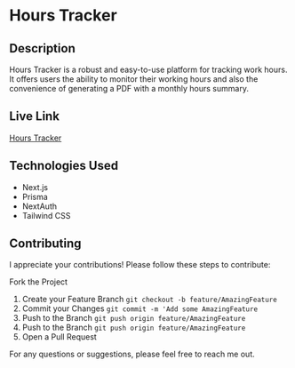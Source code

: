 # Hours Tracker

## Description

Hours Tracker is a robust and easy-to-use platform for tracking work hours. It offers users the ability to monitor their working hours and also the convenience of generating a PDF with a monthly hours summary.

## Live Link

[Hours Tracker](https://hours-tracker-adekpp.vercel.app)

## Technologies Used

- Next.js
- Prisma
- NextAuth
- Tailwind CSS

## Contributing
I appreciate your contributions! Please follow these steps to contribute:

Fork the Project
1. Create your Feature Branch `git checkout -b feature/AmazingFeature`
2. Commit your Changes `git commit -m 'Add some AmazingFeature`
3. Push to the Branch `git push origin feature/AmazingFeature`
4. Push to the Branch `git push origin feature/AmazingFeature`
5. Open a Pull Request

For any questions or suggestions, please feel free to reach me out.
